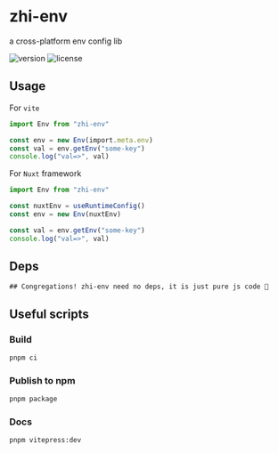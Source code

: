 # zhi-env

a cross-platform env config lib

![version](https://img.shields.io/github/release/terwer/zhi-env.svg?style=flat-square)
![license](https://img.shields.io/badge/license-MIT-blue.svg?style=popout-square)

## Usage

For `vite`

```ts
import Env from "zhi-env"

const env = new Env(import.meta.env)
const val = env.getEnv("some-key")
console.log("val=>", val)
```

For `Nuxt` framework

```ts
import Env from "zhi-env"

const nuxtEnv = useRuntimeConfig()
const env = new Env(nuxtEnv)

const val = env.getEnv("some-key")
console.log("val=>", val)
```

## Deps

```
## Congregations! zhi-env need no deps, it is just pure js code 🎉
```

## Useful scripts

### Build

```bash
pnpm ci
```

### Publish to npm

```bash
pnpm package
```

### Docs

```bash
pnpm vitepress:dev
```
